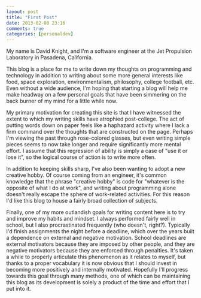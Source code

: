 ```yaml
---
layout: post
title: "First Post"
date: 2013-02-08 23:16
comments: true
categories: [personaldev]
---
```


My name is David Knight, and I'm a software engineer at the Jet Propulsion
Laboratory in Pasadena, California.

This blog is a place for me to write down my thoughts on programming and
technology in addition to writing about some more general interests like food,
space exploration, environmentalism, philosophy, college football, etc. Even
without a wide audience, I'm hoping that starting a blog will help me make
headway on a few personal goals that have been simmering on the back burner of
my mind for a little while now.

My primary motivation for creating this site is that I have witnessed the extent
to which my writing skills have atrophied post-college. The act of putting words
down on paper feels like a haphazard activity where I lack a firm command over
the thoughts that are constructed on the page. Perhaps I'm viewing the past
through rose-colored glasses, but even writing simple pieces seems to now take
longer and require significantly more mental effort. I assume that this
regression of ability is simply a case of "use it or lose it", so the logical
course of action is to write more often.

In addition to keeping skills sharp, I've also been wanting to adopt a new
creative hobby. Of course coming from an engineer, it's common knowledge that
the phrase "creative hobby" is code for "whatever is the opposite of what I do
at work", and writing about programming alone doesn't really escape the sphere
of work-related activities. For this reason I'd like this blog to house a fairly
broad collection of subjects.

Finally, one of my more outlandish goals for writing content here is to try and
improve my habits and mindset. I always performed fairly well in school, but I
also procrastinated frequently (who doesn't, right?). Typically I'd finish
assignments the night before a deadline, which over the years built a dependence
on external and negative motivation. School deadlines are external motivators
because they are imposed by other people, and they are negative motivators
because they are enforced through penalties. It's taken a while to properly
articulate this phenomenon as it relates to myself, but thanks to a proper
vocabulary it is now obvious that I should invest in becoming more positively
and internally motivated. Hopefully I'll progress towards this goal through many
methods, one of which can be maintaining this blog as its development is solely
a product of the time and effort that I put into it.
